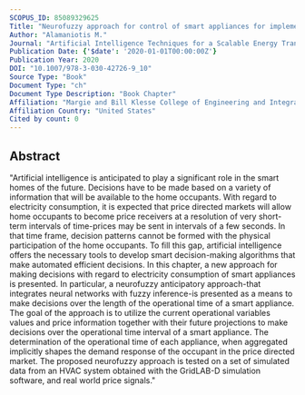 ```yaml
---
SCOPUS_ID: 85089329625
Title: "Neurofuzzy approach for control of smart appliances for implementing demand response in price directed electricity utilization"
Author: "Alamaniotis M."
Journal: "Artificial Intelligence Techniques for a Scalable Energy Transition: Advanced Methods, Digital Technologies, Decision Support Tools, and Applications"
Publication Date: {'$date': '2020-01-01T00:00:00Z'}
Publication Year: 2020
DOI: "10.1007/978-3-030-42726-9_10"
Source Type: "Book"
Document Type: "ch"
Document Type Description: "Book Chapter"
Affiliation: "Margie and Bill Klesse College of Engineering and Integrated Design"
Affiliation Country: "United States"
Cited by count: 0
---
```


## Abstract
"Artificial intelligence is anticipated to play a significant role in the smart homes of the future. Decisions have to be made based on a variety of information that will be available to the home occupants. With regard to electricity consumption, it is expected that price directed markets will allow home occupants to become price receivers at a resolution of very short-term intervals of time-prices may be sent in intervals of a few seconds. In that time frame, decision patterns cannot be formed with the physical participation of the home occupants. To fill this gap, artificial intelligence offers the necessary tools to develop smart decision-making algorithms that make automated efficient decisions. In this chapter, a new approach for making decisions with regard to electricity consumption of smart appliances is presented. In particular, a neurofuzzy anticipatory approach-that integrates neural networks with fuzzy inference-is presented as a means to make decisions over the length of the operational time of a smart appliance. The goal of the approach is to utilize the current operational variables values and price information together with their future projections to make decisions over the operational time interval of a smart appliance. The determination of the operational time of each appliance, when aggregated implicitly shapes the demand response of the occupant in the price directed market. The proposed neurofuzzy approach is tested on a set of simulated data from an HVAC system obtained with the GridLAB-D simulation software, and real world price signals."
